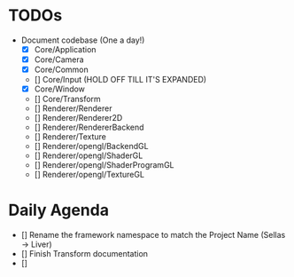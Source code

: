 # TODOs
- Document codebase (One a day!)
	- [x] Core/Application
	- [x] Core/Camera
	- [x] Core/Common
	- [] Core/Input (HOLD OFF TILL IT'S EXPANDED)
	- [x] Core/Window
	- [] Core/Transform
	- [] Renderer/Renderer
	- [] Renderer/Renderer2D
	- [] Renderer/RendererBackend
	- [] Renderer/Texture
	- [] Renderer/opengl/BackendGL
	- [] Renderer/opengl/ShaderGL
	- [] Renderer/opengl/ShaderProgramGL
	- [] Renderer/opengl/TextureGL

# Daily Agenda
- [] Rename the framework namespace to match the Project Name (Sellas -> Liver)
- [] Finish Transform documentation
- []

